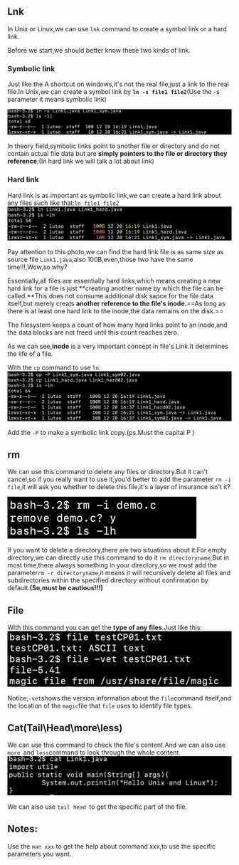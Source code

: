 ## Lnk

In Unix or Linux,we can use `lnk` command to create a symbol link or a hard link.

Before we start,we should better know these two kinds of link.

### Symbolic link

Just like the A shortcut on windows,it's not the real file,just a link to the real file.In Unix,we can create a symbol link by **`ln -s file1 file2`**(Use the -s parameter it means symbolic link)

<img src="../Pic/image-20231220162200340.png" alt="image-20231220162200340" style="zoom:50%;" />

In theory field,symbolic links point to another file or directory and do not contain actual file data but are **simply pointers to the file or directory they reference**;(In hard link we will talk a lot about link)

### Hard link

Hard link is as important as symbolic link,we can create a hard link about any files such like that:`ln file1 file2 `![image-20231220162846818](../Pic/image-20231220162846818.png)

Pay attention to this photo,we can find the hard link file is as same size as source file `Link1.java`,also 100B,even,those two have the same time!!!,Wow,so why?

Essentially,all files are essentially hard links,which means creating a new hard link for a file is just **creating another name by which the file can be called.**This does not consume additional disk sapce for the file data itself,but merely creats **another reference to the file's inode.**==As long as there is at least one hard link to the inode,the data remains on the disk.==

The filesystem keeps a count of how many hard links point to an inode,and the data blocks are not freed until this count reaches zero.

As we can see,**inode** is a very important concept in file's Link.It determines the life of a file.

With the `cp` command to use `ln`:<img src="../Pic/image-20231220163848185.png" alt="image-20231220163848185" style="zoom:50%;" />

Add the `-P` to make a symbolic link copy.(ps.Must the capital P )

## rm

We can use this command to delete any files or directory.But it can't cancel,so if you really want to use it,you'd better to add the parameter `rm -i file`,it will ask you whether to delete this file,it's a layer of insurance isn't it?

<img src="../Pic/image-20231220164914780.png" alt="image-20231220164914780" style="zoom:50%;" />

If you want to delete a directory,there are two situations about it:For empty directory,we can directly use this command to do it `rm directoryname`;But in most time,there always something in your directory,so we must add the parameter`rm -r directoryname`,it means it will recursively delete all files and subdirectories within the specified directory without confirmation by default.**(So,must be cautious!!!)**

## File

With this command you can get the **type of any files**.Just like this:<img src="../Pic/image-20231220165522841.png" alt="image-20231220165522841" style="zoom:67%;" />

Notice,`-vet`shows the version information about the `file`command itself,and the location of the `magic`file that `file` uses to identify file types.

## Cat(Tail\Head\more\less)

We can use this command to check the file's content.And we can also use `more `and `less`command to look through the whole content.<img src="../Pic/image-20231220170018674.png" alt="image-20231220170018674" style="zoom:50%;" />

We can also use `tail head `to get the specific part of the file.

## Notes:

Use the `man xxx` to get the help about command xxx,to use the specific parameters you want.